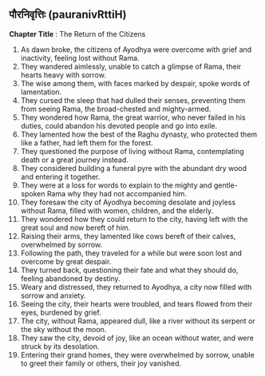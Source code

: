 ## पौरनिवृत्तिः (pauranivRttiH)

**Chapter Title** : The Return of the Citizens

1. As dawn broke, the citizens of Ayodhya were overcome with grief and inactivity, feeling lost without Rama.
2. They wandered aimlessly, unable to catch a glimpse of Rama, their hearts heavy with sorrow.
3. The wise among them, with faces marked by despair, spoke words of lamentation.
4. They cursed the sleep that had dulled their senses, preventing them from seeing Rama, the broad-chested and mighty-armed.
5. They wondered how Rama, the great warrior, who never failed in his duties, could abandon his devoted people and go into exile.
6. They lamented how the best of the Raghu dynasty, who protected them like a father, had left them for the forest.
7. They questioned the purpose of living without Rama, contemplating death or a great journey instead.
8. They considered building a funeral pyre with the abundant dry wood and entering it together.
9. They were at a loss for words to explain to the mighty and gentle-spoken Rama why they had not accompanied him.
10. They foresaw the city of Ayodhya becoming desolate and joyless without Rama, filled with women, children, and the elderly.
11. They wondered how they could return to the city, having left with the great soul and now bereft of him.
12. Raising their arms, they lamented like cows bereft of their calves, overwhelmed by sorrow.
13. Following the path, they traveled for a while but were soon lost and overcome by great despair.
14. They turned back, questioning their fate and what they should do, feeling abandoned by destiny.
15. Weary and distressed, they returned to Ayodhya, a city now filled with sorrow and anxiety.
16. Seeing the city, their hearts were troubled, and tears flowed from their eyes, burdened by grief.
17. The city, without Rama, appeared dull, like a river without its serpent or the sky without the moon.
18. They saw the city, devoid of joy, like an ocean without water, and were struck by its desolation.
19. Entering their grand homes, they were overwhelmed by sorrow, unable to greet their family or others, their joy vanished.
